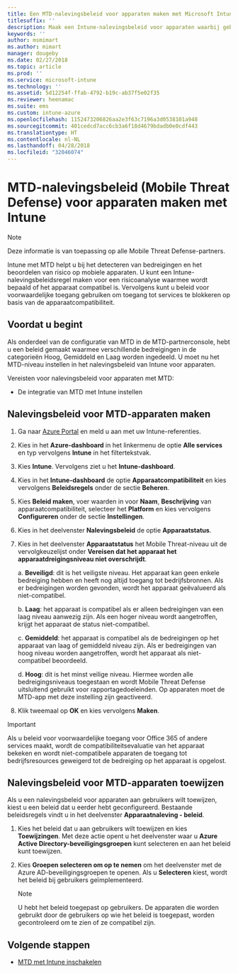 ```yaml
---
title: Een MTD-nalevingsbeleid voor apparaten maken met Microsoft Intune
titlesuffix: ''
description: Maak een Intune-nalevingsbeleid voor apparaten waarbij gebruik wordt gemaakt van de bedreigingsniveaus van uw MTD-partner om te bepalen of een mobiel apparaat toegang mag hebben tot bedrijfsresources.
keywords: ''
author: msmimart
ms.author: mimart
manager: dougeby
ms.date: 02/27/2018
ms.topic: article
ms.prod: ''
ms.service: microsoft-intune
ms.technology: ''
ms.assetid: 5d12254f-ffab-4792-b19c-ab37f5e02f35
ms.reviewer: heenamac
ms.suite: ems
ms.custom: intune-azure
ms.openlocfilehash: 1152473206826aa2e3f63c7196a3d0538101a948
ms.sourcegitcommit: 401cedcd7acc6cb3a6f18d4679bdadb0e0cdf443
ms.translationtype: HT
ms.contentlocale: nl-NL
ms.lasthandoff: 04/28/2018
ms.locfileid: "32046074"
---
```

# <a name="create-mobile-threat-defense-mtd-device-compliance-policy-with-intune"></a>MTD-nalevingsbeleid (Mobile Threat Defense) voor apparaten maken met Intune

> [!NOTE] 
> Deze informatie is van toepassing op alle Mobile Threat Defense-partners.

Intune met MTD helpt u bij het detecteren van bedreigingen en het beoordelen van risico op mobiele apparaten. U kunt een Intune-nalevingsbeleidsregel maken voor een risicoanalyse waarmee wordt bepaald of het apparaat compatibel is. Vervolgens kunt u beleid voor voorwaardelijke toegang gebruiken om toegang tot services te blokkeren op basis van de apparaatcompatibiliteit.

## <a name="before-you-begin"></a>Voordat u begint

Als onderdeel van de configuratie van MTD in de MTD-partnerconsole, hebt u een beleid gemaakt waarmee verschillende bedreigingen in de categorieën Hoog, Gemiddeld en Laag worden ingedeeld. U moet nu het MTD-niveau instellen in het nalevingsbeleid van Intune voor apparaten.

Vereisten voor nalevingsbeleid voor apparaten met MTD:

-   De integratie van MTD met Intune instellen

## <a name="to-create-an-mtd-device-compliance-policy"></a>Nalevingsbeleid voor MTD-apparaten maken

1.  Ga naar [Azure Portal](https://portal.azure.com/) en meld u aan met uw Intune-referenties.

2.  Kies in het **Azure-dashboard** in het linkermenu de optie **Alle services** en typ vervolgens **Intune** in het filtertekstvak.

3.  Kies **Intune**. Vervolgens ziet u het **Intune-dashboard**.

4. Kies in het **Intune-dashboard** de optie **Apparaatcompatibiliteit** en kies vervolgens **Beleidsregels** onder de sectie **Beheren**.

5.  Kies **Beleid maken**, voer waarden in voor **Naam**, **Beschrijving** van apparaatcompatibiliteit, selecteer het **Platform** en kies vervolgens **Configureren** onder de sectie **Instellingen**.

6.  Kies in het deelvenster **Nalevingsbeleid** de optie **Apparaatstatus**.

7.  Kies in het deelvenster **Apparaatstatus** het Mobile Threat-niveau uit de vervolgkeuzelijst onder **Vereisen dat het apparaat het apparaatdreigingsniveau niet overschrijdt**.

    a.  **Beveiligd**: dit is het veiligste niveau. Het apparaat kan geen enkele bedreiging hebben en heeft nog altijd toegang tot bedrijfsbronnen. Als er bedreigingen worden gevonden, wordt het apparaat geëvalueerd als niet-compatibel.

    b.  **Laag**: het apparaat is compatibel als er alleen bedreigingen van een laag niveau aanwezig zijn. Als een hoger niveau wordt aangetroffen, krijgt het apparaat de status niet-compatibel.

    c.  **Gemiddeld**: het apparaat is compatibel als de bedreigingen op het apparaat van laag of gemiddeld niveau zijn. Als er bedreigingen van hoog niveau worden aangetroffen, wordt het apparaat als niet-compatibel beoordeeld.

    d.  **Hoog**: dit is het minst veilige niveau. Hiermee worden alle bedreigingsniveaus toegestaan en wordt Mobile Threat Defense uitsluitend gebruikt voor rapportagedoeleinden. Op apparaten moet de MTD-app met deze instelling zijn geactiveerd.

8.  Klik tweemaal op **OK** en kies vervolgens **Maken**.

> [!IMPORTANT]
> Als u beleid voor voorwaardelijke toegang voor Office 365 of andere services maakt, wordt de compatibiliteitsevaluatie van het apparaat bekeken en wordt niet-compatibele apparaten de toegang tot bedrijfsresources geweigerd tot de bedreiging op het apparaat is opgelost.

## <a name="to-assign-an-mtd-device-compliance-policy"></a>Nalevingsbeleid voor MTD-apparaten toewijzen

Als u een nalevingsbeleid voor apparaten aan gebruikers wilt toewijzen, kiest u een beleid dat u eerder hebt geconfigureerd. Bestaande beleidsregels vindt u in het deelvenster **Apparaatnaleving - beleid**.

1. Kies het beleid dat u aan gebruikers wilt toewijzen en kies **Toewijzingen**. Met deze actie opent u het deelvenster waar u **Azure Active Directory-beveiligingsgroepen** kunt selecteren en aan het beleid kunt toewijzen.

2. Kies **Groepen selecteren om op te nemen** om het deelvenster met de Azure AD-beveiligingsgroepen te openen.  Als u **Selecteren** kiest, wordt het beleid bij gebruikers geïmplementeerd.

    > [!NOTE] 
    > U hebt het beleid toegepast op gebruikers. De apparaten die worden gebruikt door de gebruikers op wie het beleid is toegepast, worden gecontroleerd om te zien of ze compatibel zijn.

## <a name="next-steps"></a>Volgende stappen

- [MTD met Intune inschakelen](mtd-connector-enable.md)